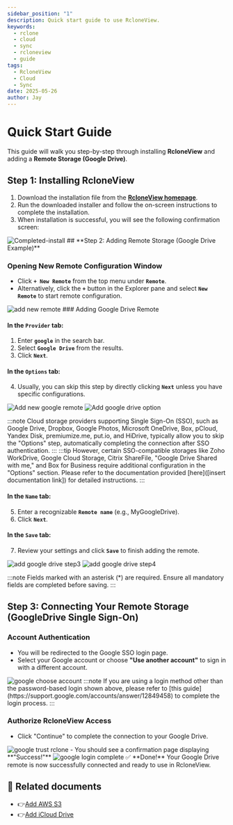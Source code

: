 ```yaml
---
sidebar_position: "1"
description: Quick start guide to use RcloneView.
keywords:
  - rclone
  - cloud
  - sync
  - rcloneview
  - guide
tags:
  - RcloneView
  - Cloud
  - Sync
date: 2025-05-26
author: Jay
---
```

# Quick Start Guide

This guide will walk you step-by-step through installing **RcloneView** and adding a **Remote Storage (Google Drive)**.

## **Step 1: Installing RcloneView**

1. Download the installation file from the [**RcloneView homepage**](https://rcloneview.com/).
2. Run the downloaded installer and follow the on-screen instructions to complete the installation.
3. When installation is successful, you will see the following confirmation screen:
<img src="/support/images/howto/Completed-install.png" alt="Completed-install" class="img-medium img-center" />
## **Step 2: Adding Remote Storage (Google Drive Example)**

### **Opening New Remote Configuration Window**

- Click **`+ New Remote`** from the top menu under **`Remote`**.
- Alternatively, click the **`+`** button in the Explorer pane and select **`New Remote`** to start remote configuration.
<img src="/support/images/howto/add-new-remote.png" alt="add new remote" class="img-medium img-center" />
### Adding Google Drive Remote

#### In the **`Provider`** tab:

1. Enter **`google`** in the search bar.
2. Select **`Google Drive`** from the results.
3. Click **`Next`**.
#### In the **`Options`** tab:

4. Usually, you can skip this step by directly clicking **`Next`** unless you have specific configurations.

<div class="img-grid-2">
<img src="/support/images/howto/new-remote-step1.png" alt="Add new google remote" class="img-medium img-center" />
<img src="/support/images/howto/add-remote-step2.png" alt="Add google drive option" class="img-medium img-center" />
</div>

:::note
Cloud storage providers supporting Single Sign-On (SSO), such as Google Drive, Dropbox, Google Photos, Microsoft OneDrive, Box, pCloud, Yandex Disk, premiumize.me, put.io, and HiDrive, typically allow you to skip the \"Options\" step, automatically completing the connection after SSO authentication.
:::
:::tip
However, certain SSO-compatible storages like Zoho WorkDrive, Google Cloud Storage, Citrix ShareFile, \"Google Drive Shared with me,\" and Box for Business require additional configuration in the \"Options\" section. Please refer to the documentation provided [here]([insert documentation link]) for detailed instructions.
:::

#### In the **`Name`** tab:

5. Enter a recognizable **`Remote name`** (e.g., MyGoogleDrive).
6. Click **`Next`**.

#### In the **`Save`** tab:

7. Review your settings and click **`Save`** to finish adding the remote.

<div class="img-grid-2">
<img src="/support/images/howto/add-remote-step3.png" alt="add google drive step3" class="img-medium img-center" />
<img src="/support/images/howto/add-remote-step4.png" alt="add google drive step4" class="img-medium img-center" />
</div>

:::note
Fields marked with an asterisk (*) are required. Ensure all mandatory fields are completed before saving.
:::

## **Step 3: Connecting Your Remote Storage (GoogleDrive Single Sign-On)**
### Account Authentication

- You will be redirected to the Google SSO login page.
- Select your Google account or choose **"Use another account"** to sign in with a different account.

<img src="/support/images/howto/google-choose-account.png" alt="google choose account" class="img-medium img-center" />
:::note
If you are using a login method other than the password-based login shown above, please refer to [this guide](https://support.google.com/accounts/answer/12849458) to complete the login process.
:::

### Authorize RcloneView Access

- Click "Continue" to complete the connection to your Google Drive.

<img src="/support/images/howto/google-trust-rclone.png" alt="google trust rclone" class="img-medium img-center" />
- You should see a confirmation page displaying **"Success!"**
<img src="/support/images/howto/google-login-complete.png" alt="google login complete" class="img-medium img-center" />
✅ **Done!** Your Google Drive remote is now successfully connected and ready to use in RcloneView.


## 📎 Related documents

- 👉[Add AWS S3](remote-storage-connection-settings/s3.md)
- 👉[Add iCloud Drive](remote-storage-connection-settings/connect-using-cli/add-icloud-drive.md)


